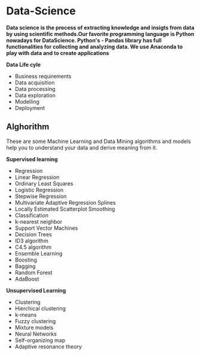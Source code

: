 # Data-Science
**Data science is the process of extracting knowledge and insigts from data by using scientific methods.Our favorite programming language is Python nowadays for DataScience. Python's - Pandas library has full functionalities for collecting and analyzing data. We use Anaconda to play with data and to create applications**

**Data Life cyle**

* Business requirements
* Data acquisition
* Data processing
* Data exploration
* Modelling
* Deployment



Alghorithm
----------------------------------------------------------------------------------------------------------------------------------------------------------
These are some Machine Learning and Data Mining algorithms and models help you to understand your data and derive meaning from it.

**Supervised learning**

* Regression
* Linear Regression
* Ordinary Least Squares
* Logistic Regression
* Stepwise Regression
* Multivariate Adaptive Regression Splines
* Locally Estimated Scatterplot Smoothing
* Classification
* k-nearest neighbor
* Support Vector Machines
* Decision Trees
* ID3 algorithm
* C4.5 algorithm
* Ensemble Learning
* Boosting
* Bagging
* Random Forest
* AdaBoost


**Unsupervised Learning**
* Clustering
* Hierchical clustering
* k-means
* Fuzzy clustering
* Mixture models
* Neural Networks
* Self-organizing map
* Adaptive resonance theory
